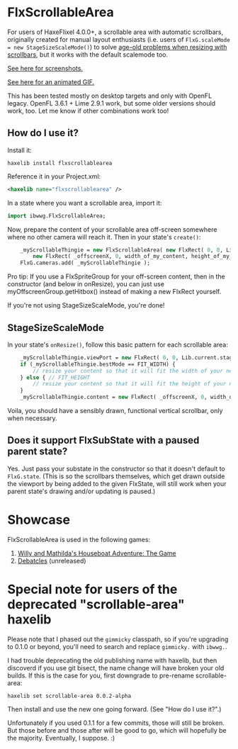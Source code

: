 # FlxScrollableArea

For users of HaxeFlixel 4.0.0+, a scrollable area with automatic scrollbars, originally created for manual layout enthusiasts (i.e. users of `FlxG.scaleMode = new StageSizeScaleMode()`) to solve [age-old problems when resizing with scrollbars](http://inthebeginningwasthewordgame.blogspot.ch/2016/01/scrollbar-merry-go-round.html), but it works with the default scalemode too.
	
[See here for screenshots.](http://inthebeginningwasthewordgame.blogspot.ch/2016/01/huzzah-scrollbars-drawn.html)

[See here for an animated GIF.](https://twitter.com/wastheWordGame/status/738750646527119360)

This has been tested mostly on desktop targets and only with OpenFL legacy.  OpenFL 3.6.1 + Lime 2.9.1 work, but some older versions should work, too.  Let me know if other combinations work too!

## How do I use it?

Install it:

```dos
haxelib install flxscrollablearea
```

Reference it in your Project.xml:

```xml
<haxelib name="flxscrollablearea" />
```

In a state where you want a scrollable area, import it:

```haxe
import ibwwg.FlxScrollableArea;
```

Now, prepare the content of your scrollable area off-screen somewhere where no other camera will reach it.  Then in your state's `create()`:

```haxe
	_myScrollableThingie = new FlxScrollableArea( new FlxRect( 0, 0, Lib.current.stage.stageWidth, Lib.current.stage.stageHeight ), // full-screen viewport
		new FlxRect( _offscreenX, 0, width_of_my_content, height_of_my_content ) );
	FlxG.cameras.add( _myScrollableThingie );
```

Pro tip: If you use a FlxSpriteGroup for your off-screen content, then in the constructor (and below in onResize), you can just use myOffscreenGroup.getHitbox() instead of making a new FlxRect yourself.

If you're not using StageSizeScaleMode, you're done!

## StageSizeScaleMode

In your state's `onResize()`, follow this basic pattern for each scrollable area:

```haxe
	_myScrollableThingie.viewPort = new FlxRect( 0, 0, Lib.current.stage.stageWidth, Lib.current.stage.stageHeight ); // must be before .bestMode
	if (_myScrollableThingie.bestMode == FIT_WIDTH) {
		// resize your content so that it will fit the width of your newly resized viewport, minus _myScrollableThingie.verticalScrollbarWidth
	} else { // FIT_HEIGHT
		// resize your content so that it will fit the height of your newly resized viewport
	}
	_myScrollableThingie.content = new FlxRect( _offscreenX, 0, width_of_my_content, height_of_my_content );
```

Voila, you should have a sensibly drawn, functional vertical scrollbar, only when necessary.

## Does it support FlxSubState with a paused parent state?

Yes.  Just pass your substate in the constructor so that it doesn't default to `FlxG.state`.  (This is so the scrollbars themselves, which get drawn outside the viewport by being added to the given FlxState, will still work when your parent state's drawing and/or updating is paused.)

# Showcase

FlxScrollableArea is used in the following games:

1. [Willy and Mathilda's Houseboat Adventure: The Game](https://ibwwg.itch.io/mathildagame)
2. [Debatcles](http://ibwwg.com/?id=1) (unreleased)

# Special note for users of the deprecated "scrollable-area" haxelib

Please note that I phased out the `gimmicky` classpath, so if you're upgrading to 0.1.0 or beyond, you'll need to search and replace `gimmicky.` with `ibwwg.`.

I had trouble deprecating the old publishing name with haxelib, but then discoverd if you use git bisect, the name change will have broken your old builds.  If this is the case for you, first downgrade to pre-rename scrollable-area:

```
haxelib set scrollable-area 0.0.2-alpha
```

Then install and use the new one going forward.  (See "How do I use it?".)

Unfortunately if you used 0.1.1 for a few commits, those will still be broken.  But those before and those after will be good to go, which will hopefully be the majority.  Eventually, I suppose.  :)
